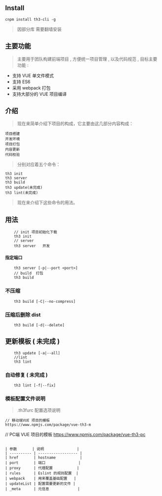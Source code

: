 ## Install

    cnpm install th3-cli -g

> 因部分库 需要翻墙安装

## 主要功能

> 主要用于团队构建前端项目 , 方便统一项目管理 , 以及代码规范 , 目标主要功能 :

* 支持 VUE 单文件模式
* 支持 ES6
* 采用 webpack 打包
* 支持大部分的 VUE 项目编译

## 介绍

> 现在来简单介绍下项目的构成，它主要由这几部分内容构成：

    项目搭建
    开发环境
    项目打包
    内容更新
    代码校验

> 分别对应着五个命令：

    th3 init
    th3 server
    th3 build
    th3 update(未完成)
    th3 lint(未完成)

> 现在来介绍下这些命令的用法。

## 用法

```
    // init 项目初始化下载
    th3 init
    // server
    th3 server   开发
```

#### 指定端口

```
    th3 server [-p|--port <port>]
    // build  打包
    th3 build
```

### 不压缩

```
    th3 build [-C|--no-compress]
```

### 压缩后删除 dist

```
    th3 build [-d|--delete]
```

## 更新模板 ( 未完成 )

```
    th3 update [-a|--all]
    //lint
    th3 lint
```

### 自动修复 ( 未完成 )

```
    th3 lint [-f|--fix]
```

### 模板配置文件说明

> .th3furc 配置选项说明

```
// 移动端VUE 项目的模板
https://www.npmjs.com/package/vue-th3-m
```
// PC端 VUE 项目的模板
https://www.npmjs.com/package/vue-th3-pc
```

| 参数       | 说明               |
| ---------- | ------------------ |
| href       | hostname           |
| port       | 端口               |
| proxy      | 代理配置           |
| rules      | Eslint 的规则配置  |
| webpack    | 用来覆盖基础配置   |
| updateList | 配置需要更新的文件 |
| _meta      | 元信息             |
